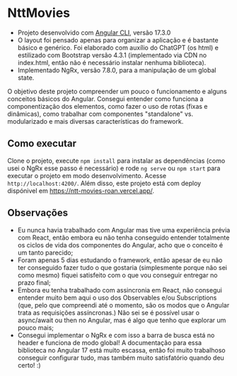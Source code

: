 # NttMovies

- Projeto desenvolvido com [Angular CLI](https://github.com/angular/angular-cli), versão 17.3.0
- O layout foi pensado apenas para organizar a aplicação e é bastante básico e genérico. Foi elaborado com auxílio do ChatGPT (os html) e estilizado com Bootstrap versão 4.3.1 (implementado via CDN no index.html, então não é necessário instalar nenhuma biblioteca).
- Implementado NgRx, versão 7.8.0, para a manipulação de um global state.

O objetivo deste projeto compreender um pouco o funcionamento e alguns conceitos básicos do Angular. Consegui entender como funciona a componentização dos elementos, como fazer o uso de rotas (fixas e dinâmicas), como trabalhar com componentes "standalone" vs. modularizado e mais diversas características do framework. 

## Como executar

Clone o projeto, execute `npm install` para instalar as dependências (como usei o NgRx esse passo é necessário) e rode `ng serve` ou `npm start` para executar o projeto em modo desenvolvimento. Acesse `http://localhost:4200/`.
Além disso, este projeto está com deploy dispónivel em https://ntt-movies-roan.vercel.app/.

## Observações

- Eu nunca havia trabalhado com Angular mas tive uma experiência prévia com React, então embora eu não tenha conseguido entender totalmente os ciclos de vida dos componentes do Angular, acho que o conceito é um tanto parecido;
- Foram apenas 5 dias estudando o framework, então apesar de eu não ter conseguido fazer tudo o que gostaria (simplesmente porque não sei como mesmo) fiquei satisfeito com o que vou conseguir entregar no prazo final;
- Embora eu tenha trabalhado com assincronia em React, não consegui entender muito bem aqui o uso dos Observables e/ou Subscriptions (que, pelo que compreendi até o momento, são os modos que o Angular trata as requisições assíncronas.) Não sei se é possível usar o async/await ou then no Angular, mas é algo que tenho que explorar um pouco mais;
- Consegui implementar o NgRx e com isso a barra de busca está no header e funciona de modo global! A documentação para essa biblioteca no Angular 17 está muito escassa, então foi muito trabalhoso conseguir configurar tudo, mas também muito satisfatório quando deu certo! :)


